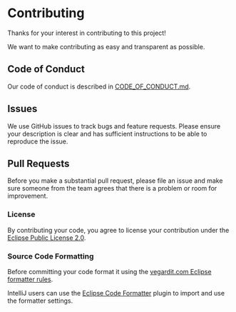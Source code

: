# Contributing

Thanks for your interest in contributing to this project!

We want to make contributing as easy and transparent as possible.


## Code of Conduct

Our code of conduct is described in [CODE_OF_CONDUCT.md](CODE_OF_CONDUCT.md).


## Issues

We use GitHub issues to track bugs and feature requests. Please ensure your description is clear and has sufficient instructions to be able to reproduce the issue.


## Pull Requests

Before you make a substantial pull request, please file an issue and make sure someone from the team agrees that there is a problem or room for improvement.


### License

By contributing your code, you agree to license your contribution under the [Eclipse Public License 2.0](LICENSE.txt).


### Source Code Formatting

Before committing your code format it using the [vegardit.com Eclipse formatter rules](https://github.com/vegardit/vegardit-maven-parent/blob/main/src/etc/eclipse-formatter.xml).

IntelliJ users can use the [Eclipse Code Formatter](https://plugins.jetbrains.com/plugin/6546-eclipse-code-formatter) plugin to import and use the formatter settings.
